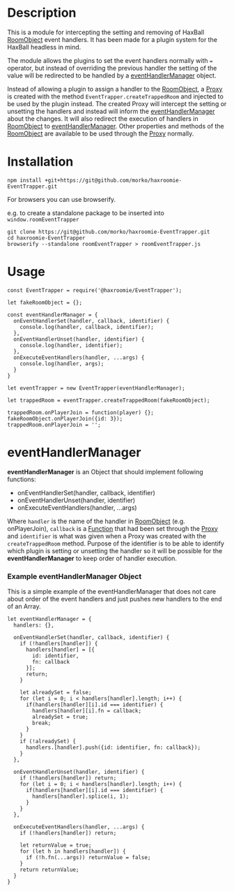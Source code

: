 # Description

This is a module for intercepting the setting and removing of HaxBall 
[RoomObject](https://github.com/haxball/haxball-issues/wiki/Headless-Host#roomobject)
event handlers. It has been made for a plugin system for the HaxBall
headless in mind.

The module allows the plugins to set the event handlers 
normally with `=` operator, but instead of overriding the previous handler the
setting of the value will be redirected to be handled by a
[eventHandlerManager](#eventHandlerManager) object.

Instead of allowing a plugin to assign a handler to the 
[RoomObject](https://github.com/haxball/haxball-issues/wiki/Headless-Host#roomobject),
a [Proxy](https://developer.mozilla.org/en-US/docs/Web/JavaScript/Reference/Global_Objects/Proxy)
is created with the method `EventTrapper.createTrappedRoom` and injected to be used by the
plugin instead. The created Proxy will intercept the 
setting or unsetting the handlers and instead will inform the
[eventHandlerManager](#eventHandlerManager) about the changes. It will also redirect the execution
of handlers in [RoomObject](https://github.com/haxball/haxball-issues/wiki/Headless-Host#roomobject)
to [eventHandlerManager](#eventHandlerManager). Other properties and methods of the
[RoomObject](https://github.com/haxball/haxball-issues/wiki/Headless-Host#roomobject)
are available to be used through the
[Proxy](https://developer.mozilla.org/en-US/docs/Web/JavaScript/Reference/Global_Objects/Proxy)
normally.

# Installation

`npm install +git+https://git@github.com/morko/haxroomie-EventTrapper.git`

For browsers you can use browserify.

e.g. to create a standalone package to be inserted into
`window.roomEventTrapper`
```
git clone https://git@github.com/morko/haxroomie-EventTrapper.git
cd haxroomie-EventTrapper
browserify --standalone roomEventTrapper > roomEventTrapper.js
```

# Usage

```
const EventTrapper = require('@haxroomie/EventTrapper');

let fakeRoomObject = {};

const eventHandlerManager = {
  onEventHandlerSet(handler, callback, identifier) {
    console.log(handler, callback, identifier);
  },
  onEventHandlerUnset(handler, identifier) {
    console.log(handler, identifier);
  },
  onExecuteEventHandlers(handler, ...args) {
    console.log(handler, args);
  }
}

let eventTrapper = new EventTrapper(eventHandlerManager);

let trappedRoom = eventTrapper.createTrappedRoom(fakeRoomObject);

trappedRoom.onPlayerJoin = function(player) {};
fakeRoomObject.onPlayerJoin({id: 3});
trappedRoom.onPlayerJoin = '';
```

# <a name="eventHandlerManager"></a>eventHandlerManager

**eventHandlerManager** is an Object that should implement following functions:

- onEventHandlerSet(handler, callback, identifier)
- onEventHandlerUnset(handler, identifier)
- onExecuteEventHandlers(handler, ...args)

Where `handler` is the name of the handler in
[RoomObject](https://github.com/haxball/haxball-issues/wiki/Headless-Host#roomobject)
(e.g. onPlayerJoin), `callback` is a
[Function](https://developer.mozilla.org/en-US/docs/Web/JavaScript/Reference/Functions)
that had been set through the
[Proxy](https://developer.mozilla.org/en-US/docs/Web/JavaScript/Reference/Global_Objects/Proxy)
and `identifier` is what was given when a Proxy was created with the
`createTrappedRoom` method. Purpose of the identifier is to be able to identify
which plugin is setting or unsetting the handler so it will be possible for
the **eventHandlerManager** to keep order of handler execution.

### Example eventHandlerManager Object

This is a simple example of the eventHandlerManager that does not care about
order of the event handlers and just pushes new handlers to the end
of an Array.

```
let eventHandlerManager = {
  handlers: {},

  onEventHandlerSet(handler, callback, identifier) {
    if (!handlers[handler]) {
      handlers[handler] = [{
        id: identifier,
        fn: callback
      }];
      return;
    }

    let alreadySet = false;
    for (let i = 0; i < handlers[handler].length; i++) {
      if(handlers[handler][i].id === identifier) {
        handlers[handler][i].fn = callback;
        alreadySet = true;
        break;
      }
    }
    if (!alreadySet) {
      handlers.[handler].push({id: identifier, fn: callback});
    }
  },

  onEventHandlerUnset(handler, identifier) {
    if (!handlers[handler]) return;
    for (let i = 0; i < handlers[handler].length; i++) {
      if(handlers[handler][i].id === identifier) {
        handlers[handler].splice(i, 1);
      }
    }
  },

  onExecuteEventHandlers(handler, ...args) {
    if (!handlers[handler]) return;

    let returnValue = true;
    for (let h in handlers[handler]) {
      if (!h.fn(...args)) returnValue = false;
    }
    return returnValue;
  }
}
```


